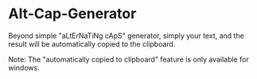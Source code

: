 # Alt-Cap-Generator
Beyond simple "aLtErNaTiNg cApS" generator, simply your text, and the result will be automatically copied to the clipboard.

Note: The "automatically copied to clipboard" feature is only available for windows.
